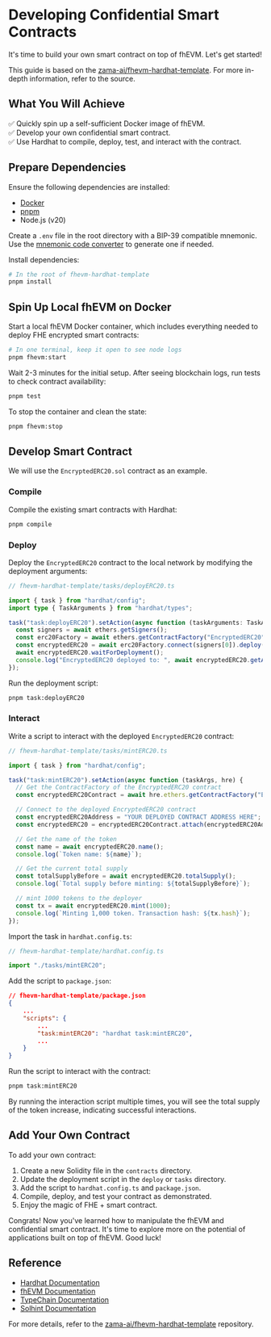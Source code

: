 # Developing Confidential Smart Contracts

It's time to build your own smart contract on top of fhEVM. Let's get started!

This guide is based on the [zama-ai/fhevm-hardhat-template](https://github.com/zama-ai/fhevm-hardhat-template). For more in-depth information, refer to the source.

## What You Will Achieve
✅ Quickly spin up a self-sufficient Docker image of fhEVM. \
✅ Develop your own confidential smart contract. \
✅ Use Hardhat to compile, deploy, test, and interact with the contract.

## Prepare Dependencies

Ensure the following dependencies are installed:

- [Docker](https://docs.docker.com/get-docker/)
- [pnpm](https://pnpm.io/installation)
- Node.js (v20)

Create a `.env` file in the root directory with a BIP-39 compatible mnemonic. Use the [mnemonic code converter](https://iancoleman.io/bip39/) to generate one if needed.

Install dependencies:

```sh
# In the root of fhevm-hardhat-template
pnpm install
```

## Spin Up Local fhEVM on Docker

Start a local fhEVM Docker container, which includes everything needed to deploy FHE encrypted smart contracts:

```sh
# In one terminal, keep it open to see node logs
pnpm fhevm:start
```

Wait 2-3 minutes for the initial setup. After seeing blockchain logs, run tests to check contract availability:

```sh
pnpm test
```

To stop the container and clean the state:

```sh
pnpm fhevm:stop
```

## Develop Smart Contract

We will use the `EncryptedERC20.sol` contract as an example.

### Compile

Compile the existing smart contracts with Hardhat:

```sh
pnpm compile
```

### Deploy

Deploy the `EncryptedERC20` contract to the local network by modifying the deployment arguments:

```ts
// fhevm-hardhat-template/tasks/deployERC20.ts

import { task } from "hardhat/config";
import type { TaskArguments } from "hardhat/types";

task("task:deployERC20").setAction(async function (taskArguments: TaskArguments, { ethers }) {
  const signers = await ethers.getSigners();
  const erc20Factory = await ethers.getContractFactory("EncryptedERC20");
  const encryptedERC20 = await erc20Factory.connect(signers[0]).deploy("NSLab Tutorial", "NSLT");   // Since it's initially for NSLab project
  await encryptedERC20.waitForDeployment();
  console.log("EncryptedERC20 deployed to: ", await encryptedERC20.getAddress());
});
```

Run the deployment script:

```sh
pnpm task:deployERC20
```

### Interact

Write a script to interact with the deployed `EncryptedERC20` contract:

```ts
// fhevm-hardhat-template/tasks/mintERC20.ts

import { task } from "hardhat/config";

task("task:mintERC20").setAction(async function (taskArgs, hre) {
  // Get the ContractFactory of the EncryptedERC20 contract
  const encryptedERC20Contract = await hre.ethers.getContractFactory("EncryptedERC20");

  // Connect to the deployed EncryptedERC20 contract
  const encryptedERC20Address = "YOUR DEPLOYED CONTRACT ADDRESS HERE";
  const encryptedERC20 = encryptedERC20Contract.attach(encryptedERC20Address);

  // Get the name of the token
  const name = await encryptedERC20.name();
  console.log(`Token name: ${name}`);

  // Get the current total supply
  const totalSupplyBefore = await encryptedERC20.totalSupply();
  console.log(`Total supply before minting: ${totalSupplyBefore}`);

  // mint 1000 tokens to the deployer
  const tx = await encryptedERC20.mint(1000);
  console.log(`Minting 1,000 token. Transaction hash: ${tx.hash}`);
});
```

Import the task in `hardhat.config.ts`:

```ts
// fhevm-hardhat-template/hardhat.config.ts

import "./tasks/mintERC20";
```

Add the script to `package.json`:

```json
// fhevm-hardhat-template/package.json
{
    ...
    "scripts": {
        ...
        "task:mintERC20": "hardhat task:mintERC20",
        ...
    }
}
```

Run the script to interact with the contract:

```sh
pnpm task:mintERC20
```

By running the interaction script multiple times, you will see the total supply of the token increase, indicating successful interactions.

## Add Your Own Contract

To add your own contract:

1. Create a new Solidity file in the `contracts` directory.
2. Update the deployment script in the `deploy` or `tasks` directory.
3. Add the script to `hardhat.config.ts` and `package.json`.
4. Compile, deploy, and test your contract as demonstrated.
5. Enjoy the magic of FHE + smart contract.

Congrats! Now you've learned how to manipulate the fhEVM and confidential smart contract. It's time to explore more on the potential of applications built on top of fhEVM. Good luck!

## Reference

- [Hardhat Documentation](https://hardhat.org/getting-started/)
- [fhEVM Documentation](https://docs.zama.ai/fhevm/)
- [TypeChain Documentation](https://github.com/dethcrypto/TypeChain)
- [Solhint Documentation](https://protofire.github.io/solhint/)

For more details, refer to the [zama-ai/fhevm-hardhat-template](https://github.com/zama-ai/fhevm-hardhat-template) repository.
